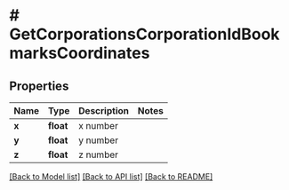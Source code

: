 # # GetCorporationsCorporationIdBookmarksCoordinates

## Properties

Name | Type | Description | Notes
------------ | ------------- | ------------- | -------------
**x** | **float** | x number |
**y** | **float** | y number |
**z** | **float** | z number |

[[Back to Model list]](../../README.md#models) [[Back to API list]](../../README.md#endpoints) [[Back to README]](../../README.md)

